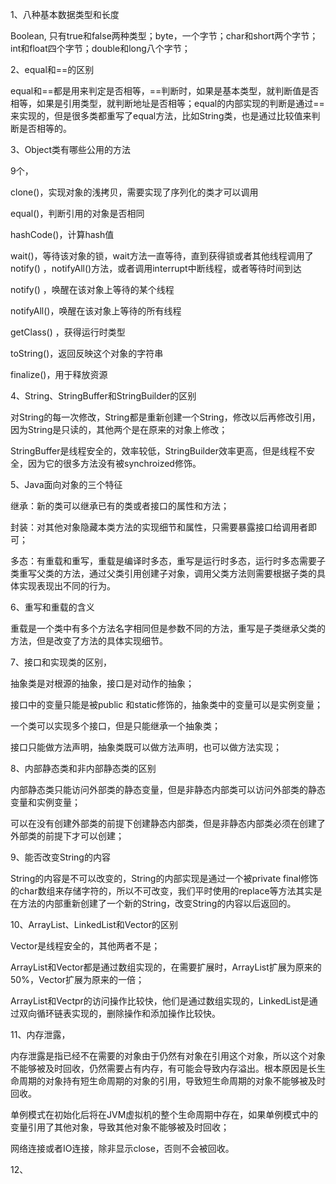 1、八种基本数据类型和长度

Boolean, 只有true和false两种类型；byte，一个字节；char和short两个字节；int和float四个字节；double和long八个字节；

2、equal和==的区别

equal和==都是用来判定是否相等，==判断时，如果是基本类型，就判断值是否相等，如果是引用类型，就判断地址是否相等；equal的内部实现的判断是通过==来实现的，但是很多类都重写了equal方法，比如String类，也是通过比较值来判断是否相等的。



3、Object类有哪些公用的方法

9个，

clone()，实现对象的浅拷贝，需要实现了序列化的类才可以调用

 equal()，判断引用的对象是否相同

 hashCode()，计算hash值

 wait()，等待该对象的锁，wait方法一直等待，直到获得锁或者其他线程调用了 notify() ，notifyAll()方法，或者调用interrupt中断线程，或者等待时间到达

 notify() ，唤醒在该对象上等待的某个线程

notifyAll()，唤醒在该对象上等待的所有线程

getClass() ，获得运行时类型

toString()，返回反映这个对象的字符串

 finalize()，用于释放资源



4、String、StringBuffer和StringBuilder的区别

对String的每一次修改，String都是重新创建一个String，修改以后再修改引用，因为String是只读的，其他两个是在原来的对象上修改；

StringBuffer是线程安全的，效率较低，StringBuilder效率更高，但是线程不安全，因为它的很多方法没有被synchroized修饰。



5、Java面向对象的三个特征

继承：新的类可以继承已有的类或者接口的属性和方法；

封装：对其他对象隐藏本类方法的实现细节和属性，只需要暴露接口给调用者即可；

多态：有重载和重写，重载是编译时多态，重写是运行时多态，运行时多态需要子类重写父类的方法，通过父类引用创建子对象，调用父类方法则需要根据子类的具体实现表现出不同的行为。



6、重写和重载的含义

重载是一个类中有多个方法名字相同但是参数不同的方法，重写是子类继承父类的方法，但是改变了方法的具体实现细节。



7、接口和实现类的区别，

抽象类是对根源的抽象，接口是对动作的抽象；

接口中的变量只能是被public 和static修饰的，抽象类中的变量可以是实例变量；

一个类可以实现多个接口，但是只能继承一个抽象类；

接口只能做方法声明，抽象类既可以做方法声明，也可以做方法实现；



8、内部静态类和非内部静态类的区别

内部静态类只能访问外部类的静态变量，但是非静态内部类可以访问外部类的静态变量和实例变量；

可以在没有创建外部类的前提下创建静态内部类，但是非静态内部类必须在创建了外部类的前提下才可以创建；



9、能否改变String的内容

String的内容是不可以改变的，String的内部实现是通过一个被private final修饰的char数组来存储字符的，所以不可改变，我们平时使用的replace等方法其实是在方法的内部重新创建了一个新的String，改变String的内容以后返回的。



10、ArrayList、LinkedList和Vector的区别

Vector是线程安全的，其他两者不是；

ArrayList和Vector都是通过数组实现的，在需要扩展时，ArrayList扩展为原来的50%，Vector扩展为原来的一倍；

ArrayList和Vectpr的访问操作比较快，他们是通过数组实现的，LinkedList是通过双向循环链表实现的，删除操作和添加操作比较快。



11、内存泄露，

内存泄露是指已经不在需要的对象由于仍然有对象在引用这个对象，所以这个对象不能够被及时回收，仍然需要占有内存，有可能会导致内存溢出。根本原因是长生命周期的对象持有短生命周期的对象的引用，导致短生命周期的对象不能够被及时回收。

单例模式在初始化后将在JVM虚拟机的整个生命周期中存在，如果单例模式中的变量引用了其他对象，导致其他对象不能够被及时回收；

网络连接或者IO连接，除非显示close，否则不会被回收。



12、



